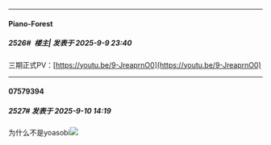 ﻿
*****

####  Piano-Forest  
##### 2526#         楼主| 发表于 2025-9-9 23:40

三期正式PV：[https://youtu.be/9-JreaprnO0](https://youtu.be/9-JreaprnO0)


*****

####  07579394  
##### 2527#       发表于 2025-9-10 14:19

为什么不是yoasobi<img src="https://static.stage1st.com/image/smiley/face2017/001.png" referrerpolicy="no-referrer">

